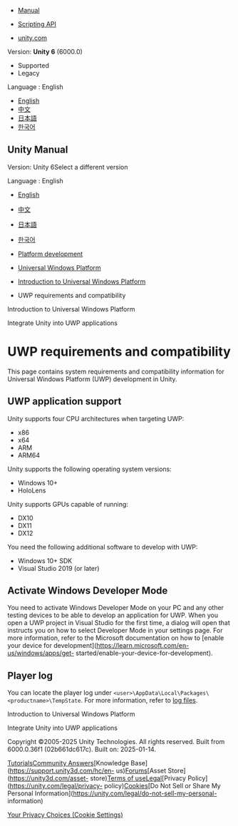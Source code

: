 [](https://docs.unity3d.com)

  * [Manual](../Manual/index.html)
  * [Scripting API](../ScriptReference/index.html)

  * [unity.com](https://unity.com/)

Version: **Unity 6** (6000.0)

  * Supported
  * Legacy

Language : English

  * [English](/Manual/uwp-requirements-and-compatibility.html)
  * [中文](/cn/current/Manual/uwp-requirements-and-compatibility.html)
  * [日本語](/ja/current/Manual/uwp-requirements-and-compatibility.html)
  * [한국어](/kr/current/Manual/uwp-requirements-and-compatibility.html)

[](https://docs.unity3d.com)

## Unity Manual

Version: Unity 6Select a different version

Language : English

  * [English](/Manual/uwp-requirements-and-compatibility.html)
  * [中文](/cn/current/Manual/uwp-requirements-and-compatibility.html)
  * [日本語](/ja/current/Manual/uwp-requirements-and-compatibility.html)
  * [한국어](/kr/current/Manual/uwp-requirements-and-compatibility.html)

  * [Platform development ](PlatformSpecific.html)
  * [Universal Windows Platform](WindowsStore.html)
  * [Introduction to Universal Windows Platform](uwp-introducing.html)
  * UWP requirements and compatibility

[](uwp-introducing.html)

Introduction to Universal Windows Platform

[](UnityasaLibrary-UWP.html)

Integrate Unity into UWP applications

# UWP requirements and compatibility

This page contains system requirements and compatibility information for
Universal Windows Platform (UWP) development in Unity.

## UWP application support

Unity supports four CPU architectures when targeting UWP:

  * x86
  * x64
  * ARM
  * ARM64

Unity supports the following operating system versions:

  * Windows 10+
  * HoloLens

Unity supports GPUs capable of running:

  * DX10
  * DX11
  * DX12

You need the following additional software to develop with UWP:

  * Windows 10+ SDK
  * Visual Studio 2019 (or later)

## Activate Windows Developer Mode

You need to activate Windows Developer Mode on your PC and any other testing
devices to be able to develop an application for UWP. When you open a UWP
project in Visual Studio for the first time, a dialog will open that instructs
you on how to select Developer Mode in your settings page. For more
information, refer to the Microsoft documentation on how to [enable your
device for development](https://learn.microsoft.com/en-us/windows/apps/get-
started/enable-your-device-for-development).

## Player log

You can locate the player log under
`<user>\AppData\Local\Packages\<productname>\TempState`. For more information,
refer to [log files](log-files.html).

[](uwp-introducing.html)

Introduction to Universal Windows Platform

[](UnityasaLibrary-UWP.html)

Integrate Unity into UWP applications

Copyright ©2005-2025 Unity Technologies. All rights reserved. Built from
6000.0.36f1 (02b661dc617c). Built on: 2025-01-14.

[Tutorials](https://learn.unity.com/)[Community
Answers](https://answers.unity3d.com)[Knowledge
Base](https://support.unity3d.com/hc/en-
us)[Forums](https://forum.unity3d.com)[Asset Store](https://unity3d.com/asset-
store)[Terms of
use](https://docs.unity3d.com/Manual/TermsOfUse.html)[Legal](https://unity.com/legal)[Privacy
Policy](https://unity.com/legal/privacy-
policy)[Cookies](https://unity.com/legal/cookie-policy)[Do Not Sell or Share
My Personal Information](https://unity.com/legal/do-not-sell-my-personal-
information)

[Your Privacy Choices (Cookie Settings)](javascript:void\(0\);)

